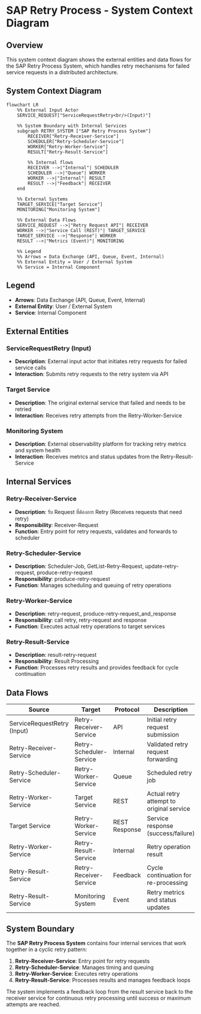 # SAP Retry Process - System Context Diagram

## Overview
This system context diagram shows the external entities and data flows for the SAP Retry Process System, which handles retry mechanisms for failed service requests in a distributed architecture.

## System Context Diagram

```mermaid
flowchart LR
    %% External Input Actor
    SERVICE_REQUEST["ServiceRequestRetry<br/>(Input)"]
    
    %% System Boundary with Internal Services
    subgraph RETRY_SYSTEM ["SAP Retry Process System"]
        RECEIVER["Retry-Receiver-Service"] 
        SCHEDULER["Retry-Scheduler-Service"]
        WORKER["Retry-Worker-Service"] 
        RESULT["Retry-Result-Service"] 
        
        %% Internal flows
        RECEIVER -->|"Internal"| SCHEDULER
        SCHEDULER -->|"Queue"| WORKER
        WORKER -->|"Internal"| RESULT
        RESULT -->|"Feedback"| RECEIVER
    end
    
    %% External Systems
    TARGET_SERVICE["Target Service"]
    MONITORING["Monitoring System"]
    
    %% External Data Flows
    SERVICE_REQUEST -->|"Retry Request API"| RECEIVER
    WORKER -->|"Service Call (REST)"| TARGET_SERVICE
    TARGET_SERVICE -->|"Response"| WORKER
    RESULT -->|"Metrics (Event)"| MONITORING
    
    %% Legend
    %% Arrows = Data Exchange (API, Queue, Event, Internal)
    %% External Entity = User / External System
    %% Service = Internal Component
```

## Legend
- **Arrows**: Data Exchange (API, Queue, Event, Internal)
- **External Entity**: User / External System  
- **Service**: Internal Component

## External Entities

### ServiceRequestRetry (Input)
- **Description**: External input actor that initiates retry requests for failed service calls
- **Interaction**: Submits retry requests to the retry system via API

### Target Service
- **Description**: The original external service that failed and needs to be retried
- **Interaction**: Receives retry attempts from the Retry-Worker-Service

### Monitoring System
- **Description**: External observability platform for tracking retry metrics and system health
- **Interaction**: Receives metrics and status updates from the Retry-Result-Service

## Internal Services

### Retry-Receiver-Service
- **Description**: รับ Request ที่ต้องการ Retry (Receives requests that need retry)
- **Responsibility**: Receiver-Request
- **Function**: Entry point for retry requests, validates and forwards to scheduler

### Retry-Scheduler-Service  
- **Description**: Scheduler-Job, GetList-Retry-Request, update-retry-request, produce-retry-request
- **Responsibility**: produce-retry-request
- **Function**: Manages scheduling and queuing of retry operations

### Retry-Worker-Service
- **Description**: retry-request, produce-retry-request_and_response
- **Responsibility**: call retry, retry-request and response  
- **Function**: Executes actual retry operations to target services

### Retry-Result-Service
- **Description**: result-retry-request
- **Responsibility**: Result Processing
- **Function**: Processes retry results and provides feedback for cycle continuation

## Data Flows

| Source | Target | Protocol | Description |
|--------|--------|----------|-------------|
| ServiceRequestRetry (Input) | Retry-Receiver-Service | API | Initial retry request submission |
| Retry-Receiver-Service | Retry-Scheduler-Service | Internal | Validated retry request forwarding |
| Retry-Scheduler-Service | Retry-Worker-Service | Queue | Scheduled retry job |
| Retry-Worker-Service | Target Service | REST | Actual retry attempt to original service |
| Target Service | Retry-Worker-Service | REST Response | Service response (success/failure) |
| Retry-Worker-Service | Retry-Result-Service | Internal | Retry operation result |
| Retry-Result-Service | Retry-Receiver-Service | Feedback | Cycle continuation for re-processing |
| Retry-Result-Service | Monitoring System | Event | Retry metrics and status updates |

## System Boundary
The **SAP Retry Process System** contains four internal services that work together in a cyclic retry pattern:
1. **Retry-Receiver-Service**: Entry point for retry requests
2. **Retry-Scheduler-Service**: Manages timing and queuing 
3. **Retry-Worker-Service**: Executes retry operations
4. **Retry-Result-Service**: Processes results and manages feedback loops

The system implements a feedback loop from the result service back to the receiver service for continuous retry processing until success or maximum attempts are reached.